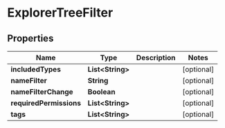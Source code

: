 # ExplorerTreeFilter

## Properties
Name | Type | Description | Notes
------------ | ------------- | ------------- | -------------
**includedTypes** | **List&lt;String&gt;** |  |  [optional]
**nameFilter** | **String** |  |  [optional]
**nameFilterChange** | **Boolean** |  |  [optional]
**requiredPermissions** | **List&lt;String&gt;** |  |  [optional]
**tags** | **List&lt;String&gt;** |  |  [optional]
